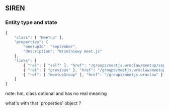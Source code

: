 ## SIREN

### Entity type and state

``` js
{
    "class": [ "Meetup" ],
    "properties": {
        "meetupId": "september",
        "description": "Wrześniowy meet.js"
    },
    "links": [
        { "rel": [ "self" ], "href": "/groups/meetjs.wroclaw/meetup/september" },
        { "rel": [ "previous" ], "href": "/groups/meetjs.wroclaw/meetup/august" },
        { "rel": [ "meetupGroup" ], "href": "/groups/meetjs.wroclaw" }
    ]
}
```

note:
hm, class optional and has no real meaning

what's with that 'properties' object ?